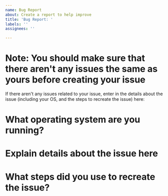 ```yaml
---
name: Bug Report
about: Create a report to help improve
title: 'Bug Report: '
labels: ''
assignees: ''

---
```


# Note: You should make sure that there aren't any issues the same as yours before creating your issue
If there aren't any issues related to your issue, enter in the details about the issue (including your OS, and the steps to recreate the issue) here:

# What operating system are you running?

# Explain details about the issue here

# What steps did you use to recreate the issue?
